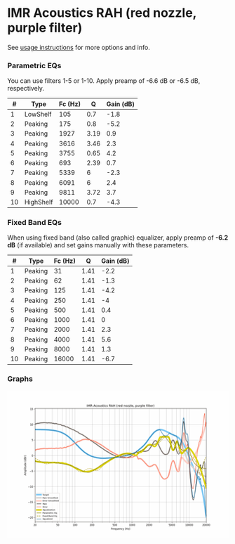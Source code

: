 # IMR Acoustics RAH (red nozzle, purple filter)
See [usage instructions](https://github.com/jaakkopasanen/AutoEq#usage) for more options and info.

### Parametric EQs
You can use filters 1-5 or 1-10. Apply preamp of -6.6 dB or -6.5 dB, respectively.

|   # | Type      |   Fc (Hz) |    Q |   Gain (dB) |
|-----|-----------|-----------|------|-------------|
|   1 | LowShelf  |       105 | 0.7  |        -1.8 |
|   2 | Peaking   |       175 | 0.8  |        -5.2 |
|   3 | Peaking   |      1927 | 3.19 |         0.9 |
|   4 | Peaking   |      3616 | 3.46 |         2.3 |
|   5 | Peaking   |      3755 | 0.65 |         4.2 |
|   6 | Peaking   |       693 | 2.39 |         0.7 |
|   7 | Peaking   |      5339 | 6    |        -2.3 |
|   8 | Peaking   |      6091 | 6    |         2.4 |
|   9 | Peaking   |      9811 | 3.72 |         3.7 |
|  10 | HighShelf |     10000 | 0.7  |        -4.3 |

### Fixed Band EQs
When using fixed band (also called graphic) equalizer, apply preamp of **-6.2 dB** (if available) and set gains manually with these parameters.

|   # | Type    |   Fc (Hz) |    Q |   Gain (dB) |
|-----|---------|-----------|------|-------------|
|   1 | Peaking |        31 | 1.41 |        -2.2 |
|   2 | Peaking |        62 | 1.41 |        -1.3 |
|   3 | Peaking |       125 | 1.41 |        -4.2 |
|   4 | Peaking |       250 | 1.41 |        -4   |
|   5 | Peaking |       500 | 1.41 |         0.4 |
|   6 | Peaking |      1000 | 1.41 |         0   |
|   7 | Peaking |      2000 | 1.41 |         2.3 |
|   8 | Peaking |      4000 | 1.41 |         5.6 |
|   9 | Peaking |      8000 | 1.41 |         1.3 |
|  10 | Peaking |     16000 | 1.41 |        -6.7 |

### Graphs
![](./IMR%20Acoustics%20RAH%20(red%20nozzle,%20purple%20filter).png)
